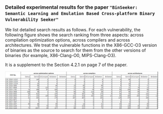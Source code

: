 ### Detailed experimental results for the paper `"BinSeeker: Semantic Learning and Emulation Based Cross-platform Binary Vulnerability Seeker"`

We list detailed search results as follows. For each vulnerability, the following figure shows the search ranking from three aspects: across compilation optimization options, across compilers and across architectures. 
We treat the vulnerable functions in the X86-GCC-O3 version of binaries as the source to search for them from the other versions of binaries (for example, X86-Clang-O0, MIPS-Clang-O3).

It is a supplement to the Section 4.2.1 on page 7 of the paper.
    
![avatar](./results/results.png)
